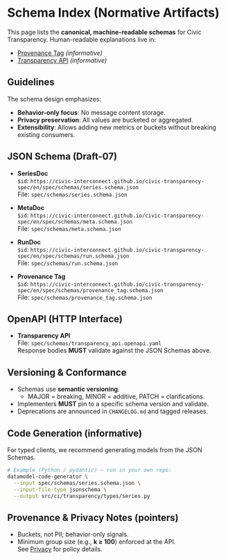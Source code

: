 # Schema Index (Normative Artifacts)

This page lists the **canonical, machine-readable schemas** for Civic Transparency.
Human-readable explanations live in:
- [Provenance Tag](./provenance_tag.md) *(informative)*
- [Transparency API](./transparency_api.md) *(informative)*

## Guidelines

The schema design emphasizes:
- **Behavior-only focus**: No message content storage.
- **Privacy preservation**: All values are bucketed or aggregated.
- **Extensibility**: Allows adding new metrics or buckets without breaking existing consumers.

## JSON Schema (Draft-07)

- **SeriesDoc**  
  `$id`: `https://civic-interconnect.github.io/civic-transparency-spec/en/spec/schemas/series.schema.json`  
  File: `spec/schemas/series.schema.json`

- **MetaDoc**  
  `$id`: `https://civic-interconnect.github.io/civic-transparency-spec/en/spec/schemas/meta.schema.json`  
  File: `spec/schemas/meta.schema.json`

- **RunDoc**  
  `$id`: `https://civic-interconnect.github.io/civic-transparency-spec/en/spec/schemas/run.schema.json`  
  File: `spec/schemas/run.schema.json`

- **Provenance Tag**  
  `$id`: `https://civic-interconnect.github.io/civic-transparency-spec/en/spec/schemas/provenance_tag.schema.json`  
  File: `spec/schemas/provenance_tag.schema.json`

## OpenAPI (HTTP Interface)

- **Transparency API**  
  File: `spec/schemas/transparency_api.openapi.yaml`  
  Response bodies **MUST** validate against the JSON Schemas above.

## Versioning & Conformance

- Schemas use **semantic versioning**.  
  - MAJOR = breaking, MINOR = additive, PATCH = clarifications.  
- Implementers **MUST** pin to a specific schema version and validate.  
- Deprecations are announced in `CHANGELOG.md` and tagged releases.

## Code Generation (informative)

For typed clients, we recommend generating models from the JSON Schemas.

```bash
# Example (Python / pydantic) – run in your own repo:
datamodel-code-generator \
  --input spec/schemas/series.schema.json \
  --input-file-type jsonschema \
  --output src/ci/transparency/types/series.py
```

## Provenance & Privacy Notes (pointers)

- Buckets, not PII; behavior-only signals.  
- Minimum group size (e.g., **k ≥ 100**) enforced at the API.  
See [Privacy](../docs/privacy.md) for policy details.
